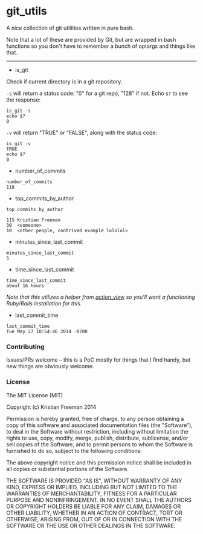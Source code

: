 # git_utils

A nice collection of git utilities written in pure bash.

Note that a lot of these are provided by Git, but are wrapped in bash functions so you don't have to remember a bunch of optargs and things like that.

---

- is_git

Check if current directory is in a git repository.

`-s` will return a status code: "0" for a git repo, "128" if not. Echo `$?` to see the response:

```
is_git -s
echo $?
0
```

`-v` will return "TRUE" or "FALSE", along with the status code:

```
is_git -v
TRUE
echo $?
0
```

- number_of_commits

```
number_of_commits
118
```

- top_commits_by_author

```
top_commits_by_author

115 Kristian Freeman
30  <someone>
10  <other people, contrived example lololol>
```

- minutes_since_last_commit

```
minutes_since_last_commit
5
```

- time_since_last_commit

```
time_since_last_commit
about 16 hours
```

*Note that this utilizes a helper from [action_view](https://rubygems.org/gems/actionview) so you'll want a functioning Ruby/Rails installation for this.*

- last_commit_time

```
last_commit_time
Tue May 27 10:54:46 2014 -0700
```

### Contributing

Issues/PRs welcome – this is a PoC mostly for things that I find handy, but new things are obviously welcome.

### License

The MIT License (MIT)

Copyright (c) Kristian Freeman 2014

Permission is hereby granted, free of charge, to any person obtaining a copy
of this software and associated documentation files (the "Software"), to deal
in the Software without restriction, including without limitation the rights
to use, copy, modify, merge, publish, distribute, sublicense, and/or sell
copies of the Software, and to permit persons to whom the Software is
furnished to do so, subject to the following conditions:

The above copyright notice and this permission notice shall be included in
all copies or substantial portions of the Software.

THE SOFTWARE IS PROVIDED "AS IS", WITHOUT WARRANTY OF ANY KIND, EXPRESS OR
IMPLIED, INCLUDING BUT NOT LIMITED TO THE WARRANTIES OF MERCHANTABILITY,
FITNESS FOR A PARTICULAR PURPOSE AND NONINFRINGEMENT. IN NO EVENT SHALL THE
AUTHORS OR COPYRIGHT HOLDERS BE LIABLE FOR ANY CLAIM, DAMAGES OR OTHER
LIABILITY, WHETHER IN AN ACTION OF CONTRACT, TORT OR OTHERWISE, ARISING FROM,
OUT OF OR IN CONNECTION WITH THE SOFTWARE OR THE USE OR OTHER DEALINGS IN
THE SOFTWARE.
